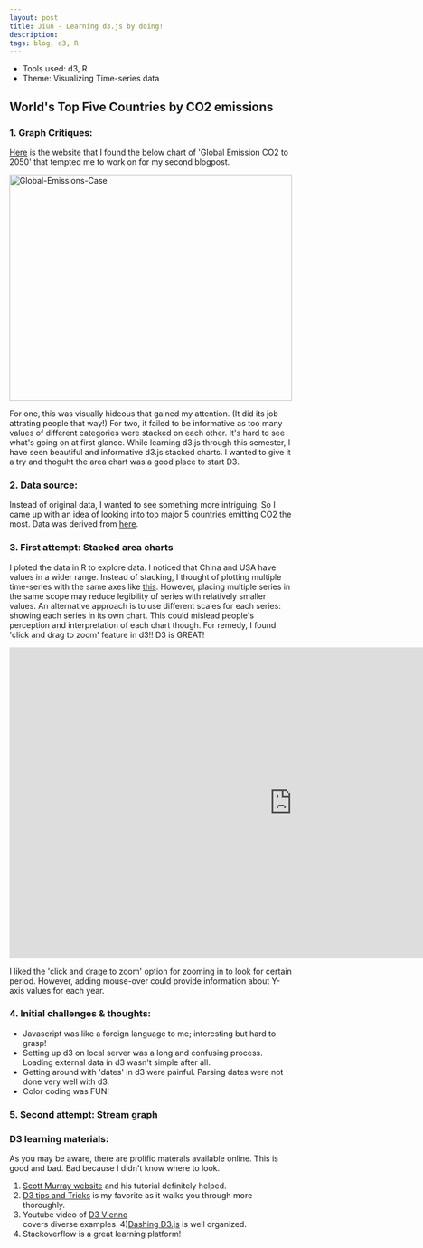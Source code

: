 ```yaml
---
layout: post
title: Jiun - Learning d3.js by doing!
description:
tags: blog, d3, R
---
```

<section>
	<section>

* Tools used: d3, R
* Theme: Visualizing Time-series data

## World's Top Five Countries by CO2 emissions ##

### 1. Graph Critiques: ###

[Here](http://blogs.shell.com/climatechange/category/copenhagen/page/2/) is the website that I found the below chart of 'Global Emission CO2 to 2050' that tempted me to work on for my second blogpost. 

<a href="http://blogs.shell.com/climatechange/wp-content/uploads/2010/01/Global-Emissions-Case-2.jpg"><img src="http://blogs.shell.com/climatechange/wp-content/uploads/2010/01/Global-Emissions-Case-2.jpg" alt="Global-Emissions-Case" width="500" height="400"></a>

For one, this was visually hideous that gained my attention. (It did its job attrating people that way!) For two, it failed to be informative as too many values of different categories were stacked on each other. It's hard to see what's going on at first glance. While learning d3.js through this semester, I have seen beautiful and informative d3.js stacked charts. I wanted to give it a try and thoguht the area chart was a good place to start D3.

### 2. Data source: ###

Instead of original data, I wanted to see something more intriguing. So I came up with an idea of looking into top major 5 countries emitting CO2 the most. Data was derived from [here](http://tonto.eia.doe.gov/cfapps/ipdbproject/IEDIndex3.cfm?tid=90&pid=44&aid=8). 

### 3. First attempt: Stacked area charts

I ploted the data in R to explore data. I noticed that China and USA have values in a wider range. Instead of stacking, I thought of plotting multiple time-series with the same axes like [this](http://bl.ocks.org/mbostock/1157787). However, placing multiple series in the same scope may reduce legibility of series with relatively smaller values. An alternative approach is to use different scales for each series: showing each series in its own chart. This could mislead people's perception and interpretation of each chart though. For remedy, I found 'click and drag to zoom' feature in d3!! D3 is GREAT! 

<div align="left"><iframe src="http://bl.ocks.org/jiun0201/raw/d98c874281f02fdd086e/" allowfullscreen="allowfullscreen" frameborder="0" width="1000" height="550"></iframe></div>

I liked the 'click and drage to zoom' option for zooming in to look for certain period. However, adding mouse-over could provide information about Y-axis values for each year. 

### 4. Initial challenges & thoughts:
* Javascript was like a foreign language to me; interesting but hard to grasp! 
* Setting up d3 on local server was a long and confusing process. Loading external data in d3 wasn't simple after all. 
* Getting around with 'dates' in d3 were painful. Parsing dates were not done very well with d3.
* Color coding was FUN! 

### 5. Second attempt: Stream graph



### D3 learning materials:
As you may be aware, there are prolific materals available online. This is good and bad. Bad because I didn't know where to look. <br>

1) [Scott Murray website](http://alignedleft.com/tutorials/d3/) and his tutorial definitely helped. <br>
2) [D3 tips and Tricks](http://thedata.co/sites/thedata.co/files/u1/D3-Tips-and-Tricks_Book_v4.pdf) is my favorite as it walks you through more thoroughly. <br>
3) Youtube video of [D3 Vienno](https://www.youtube.com/user/d3vienno) <br> covers diverse examples. 
4)[Dashing D3.js](https://www.dashingd3js.com/) is well organized. <br>
5) Stackoverflow is a great learning platform!




```javascript

```





</section>
</section>
